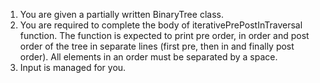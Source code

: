 1. You are given a partially written BinaryTree class.
2. You are required to complete the body of iterativePrePostInTraversal function. The function is expected to print pre order, in order and post order of the tree in separate lines (first pre, then in and finally post order). All elements in an order must be separated by a space.
3. Input is managed for you.

